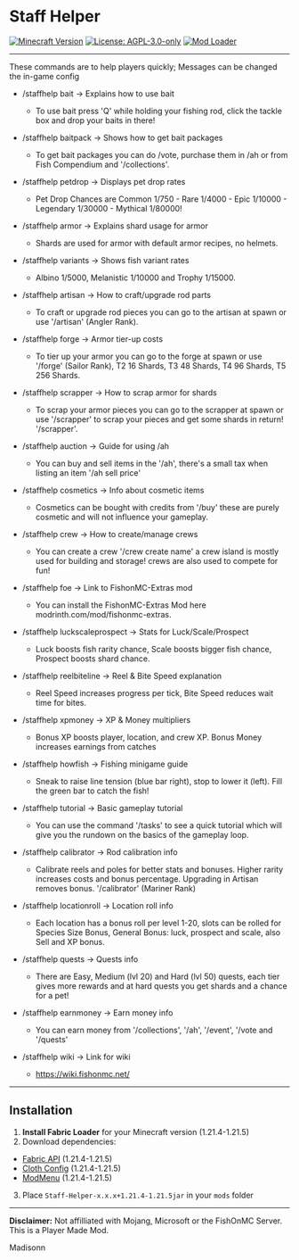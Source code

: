 # Staff Helper

[![Minecraft Version](https://img.shields.io/badge/Minecraft-1.21.4%20to%201.21.5-blue)](https://minecraft.net)
[![License: AGPL-3.0-only](https://img.shields.io/badge/License-AGPL--3.0--only-green)](https://opensource.org/licenses/AGPL-3.0)
[![Mod Loader](https://img.shields.io/badge/Mod%20Loader-Fabric-orange)](https://fabricmc.net)

---

These commands are to help players quickly; Messages can be changed the in-game config

- /staffhelp bait -> Explains how to use bait
    - To use bait press 'Q' while holding your fishing rod, click the tackle box and drop your baits in there!


- /staffhelp baitpack -> Shows how to get bait packages
    - To get bait packages you can do /vote, purchase them in /ah or from Fish Compendium and '/collections'.


- /staffhelp petdrop -> Displays pet drop rates
    - Pet Drop Chances are Common 1/750 - Rare 1/4000 - Epic 1/10000 - Legendary 1/30000 - Mythical 1/80000!


- /staffhelp armor -> Explains shard usage for armor
    - Shards are used for armor with default armor recipes, no helmets.


- /staffhelp variants -> Shows fish variant rates
    - Albino 1/5000, Melanistic 1/10000 and Trophy 1/15000.


- /staffhelp artisan -> How to craft/upgrade rod parts
    - To craft or upgrade rod pieces you can go to the artisan at spawn or use '/artisan' (Angler Rank).


- /staffhelp forge -> Armor tier-up costs
    - To tier up your armor you can go to the forge at spawn or use '/forge' (Sailor Rank), T2 16 Shards, T3 48 Shards, T4 96 Shards, T5 256 Shards.


- /staffhelp scrapper -> How to scrap armor for shards
    - To scrap your armor pieces you can go to the scrapper at spawn or use '/scrapper' to scrap your pieces and get some shards in return! '/scrapper'.


- /staffhelp auction -> Guide for using /ah
    - You can buy and sell items in the '/ah', there's a small tax when listing an item '/ah sell price'


- /staffhelp cosmetics -> Info about cosmetic items
    - Cosmetics can be bought with credits from '/buy' these are purely cosmetic and will not influence your gameplay.


- /staffhelp crew -> How to create/manage crews
    - You can create a crew '/crew create name' a crew island is mostly used for building and storage! crews are also used to compete for fun!


- /staffhelp foe -> Link to FishonMC-Extras mod
    - You can install the FishonMC-Extras Mod here modrinth.com/mod/fishonmc-extras.


- /staffhelp luckscaleprospect -> Stats for Luck/Scale/Prospect
    - Luck boosts fish rarity chance, Scale boosts bigger fish chance, Prospect boosts shard chance.


- /staffhelp reelbiteline -> Reel & Bite Speed explanation
    - Reel Speed increases progress per tick, Bite Speed reduces wait time for bites.


- /staffhelp xpmoney -> XP & Money multipliers
    - Bonus XP boosts player, location, and crew XP. Bonus Money increases earnings from catches


- /staffhelp howfish -> Fishing minigame guide
    - Sneak to raise line tension (blue bar right), stop to lower it (left). Fill the green bar to catch the fish!


- /staffhelp tutorial -> Basic gameplay tutorial
    - You can use the command '/tasks' to see a quick tutorial which will give you the rundown on the basics of the gameplay loop.


- /staffhelp calibrator	-> Rod calibration info
    - Calibrate reels and poles for better stats and bonuses. Higher rarity increases costs and bonus percentage. Upgrading in Artisan removes bonus. '/calibrator' (Mariner Rank)


- /staffhelp locationroll -> Location roll info
    - Each location has a bonus roll per level 1-20, slots can be rolled for Species Size Bonus, General Bonus: luck, prospect and scale, also Sell and XP bonus.


- /staffhelp quests -> Quests info
    - There are Easy, Medium (lvl 20) and Hard (lvl 50) quests, each tier gives more rewards and at hard quests you get shards and a chance for a pet!


- /staffhelp earnmoney -> Earn money info
    - You can earn money from '/collections', '/ah', '/event', '/vote and '/quests'


- /staffhelp wiki -> Link for wiki
    - https://wiki.fishonmc.net/

---

## Installation
1. **Install Fabric Loader** for your Minecraft version (1.21.4-1.21.5)
2. Download dependencies:
  - [Fabric API](https://modrinth.com/mod/fabric-api) (1.21.4-1.21.5)
  - [Cloth Config](https://modrinth.com/mod/cloth-config) (1.21.4-1.21.5)
  - [ModMenu](https://modrinth.com/mod/modmenu) (1.21.4-1.21.5)
3. Place `Staff-Helper-x.x.x+1.21.4-1.21.5jar` in your `mods` folder

---

**Disclaimer:** Not affilliated with Mojang, Microsoft or the FishOnMC Server. This is a Player Made Mod.

Madisonn